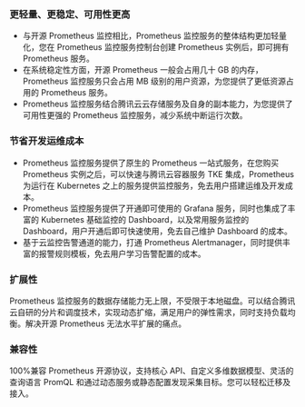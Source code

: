 ### 更轻量、更稳定、可用性更高
- 与开源 Prometheus 监控相比，Prometheus 监控服务的整体结构更加轻量化，您在 Prometheus 监控服务控制台创建 Prometheus 实例后，即可拥有 Prometheus 服务。
- 在系统稳定性方面，开源 Prometheus 一般会占用几十 GB 的内存，Prometheus 监控服务只会占用 MB 级别的用户资源，为您提供了更低资源占用的 Prometheus 服务。
- Prometheus 监控服务结合腾讯云云存储服务及自身的副本能力，为您提供了可用性更强的 Prometheus 监控服务，减少系统中断运行次数。

### 节省开发运维成本
- Prometheus 监控服务提供了原生的 Prometheus 一站式服务，在您购买 Prometheus 实例之后，可以快速与腾讯云容器服务 TKE 集成，Prometheus 为运行在 Kubernetes 之上的服务提供监控服务，免去用户搭建运维及开发成本。
- Prometheus 监控服务提供了开通即可使用的 Grafana 服务，同时也集成了丰富的 Kubernetes 基础监控的 Dashboard，以及常用服务监控的 Dashboard，用户开通后即可快速使用，免去自己维护 Dashboard 的成本。
- 基于云监控告警通道的能力，打通 Prometheus Alertmanager，同时提供丰富的报警规则模板，免去用户学习告警配置的成本。

### 扩展性

Prometheus 监控服务的数据存储能力无上限，不受限于本地磁盘。可以结合腾讯云自研的分片和调度技术，实现动态扩缩，满足用户的弹性需求，同时支持负载均衡。解决开源 Prometheus 无法水平扩展的痛点。

### 兼容性

100%兼容 Prometheus 开源协议，支持核心 API、自定义多维数据模型、灵活的查询语言 PromQL 和通过动态服务或静态配置发现采集目标。您可以轻松迁移及接入。
